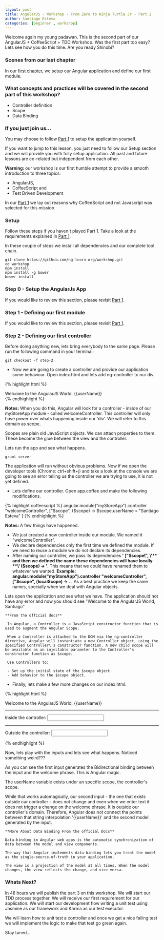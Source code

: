 ```yaml
---
layout: post
title: AngularJS - Workshop - From Zero to Ninja Turtle Jr - Part 2
author: Santiago Esteva
categories: [beginner , workshop]
---
```


Welcome again my young padawan. This is the second part of our AngularJS + CoffeeScript + TDD Workshop.
Was the first part too easy? Lets see how you do this time. Are you ready Shinobi?

### Scenes from our last chapter
In our [first chapter][1], we setup our Angular application and define our first module.

### What concepts and practices will be covered in the second part of this workshop?

- Controller definition
- Scope
- Data Binding

### If you just join us...
You may choose to follow [Part 1][1] to setup the application yourself.

If you want to jump to this lesson, you just need to follow our Setup section and we will provide you with fully setup application.
All past and future lessons are co-related but independent from each other.

**Warning:** our workshop is our first humble attempt to provide a smooth introduction to three topics:
- AngularJS,
- CoffeeScript and
- Test Driven Development

In our [Part 1][1] we lay out reasons why CoffeeScript and not Javascript was selected for this mission.

### Setup
Follow these steps if you haven't played Part 1. Take a look at the requirements explained in [Part 1][1].

In these couple of steps we install all dependencies and our complete tool chain.

    git clone https://github.com/ng-learn-org/workshop.git
    cd workshop
    npm install
    npm install -g bower
    bower install



### Step 0 - Setup the AngularJs App
If you would like to review this section, please revisit [Part 1][1].

### Step 1 - Defining our first module
If you would like to review this section, please revisit [Part 1][1].

### Step 2 - Defining our first controller

Before doing anything new, lets bring everybody to the same page. Please run the following command in your terminal:

    git checkout -f step-2

- Now we are going to create a controller and provide our application some behaviour. Open index.html and lets add ng-controller to our div.

 {% highlight html %}
 <div ng-controller="welcomeController">Welcome to the AngularJS World, {{userName}}</div>
 {% endhighlight %}

 **Notes:** When you do this, Angular will look for a controller - inside of our myStoreApp module - called welcomeController.
 This controller will only have power over whats happening inside our \'div\'. We will refer to this domain as scope.

 Scopes are plain old JavaScript objects. We can attach properties to them. These become the glue between the view and the controller.

 Lets run the app and see what happens.

    grunt server

 The application will run without obvious problems. Now if we open the developer tools (Chrome: ctrl+shift+j) and take a look at the console we are going to see an error telling us the controller we are trying to use, it is not yet defined.

- Lets define our controller. Open app.coffee and make the following modifications.

 {% highlight coffeescript %}
 angular.module("myStoreApp").controller "welcomeController", ["$scope", ($scope) ->
     $scope.userName = "Santiago Esteva"
 ]
 {% endhighlight %}

 **Notes:** A few things have happened.

- We just created a new controller inside our module. We named it \"welcomeController\".
- We declare dependencies only the first time we defined the module. If we need to reuse a module we do not declare its dependencies.
- After naming our controller, we pass its dependencies **\' \[\"$scope\", \'** and then we defined the name these dependencies will have locally **\' ($scope) -> \'**. This means that we could have renamed them to whatever we wanted. **Example:  angular.module(\"myStoreApp\").controller \"welcomeController\", \[\"$scope\", (localScope) -> .** . As a best practice we keep the same names, specially when we deal with Angular objects.

 Lets open the application and see what we have. The application should not have any error and now you should see \"Welcome to the AngularJS World, Santiago\"

    **From the official docs**

     In Angular, a Controller is a JavaScript constructor function that is used to augment the Angular Scope.

     When a Controller is attached to the DOM via the ng-controller directive, Angular will instantiate a new Controller object, using the specified Controller\'s constructor function. A new child scope will be available as an injectable parameter to the Controller's constructor function as $scope.

     Use Controllers to:

     - Set up the initial state of the $scope object.
     - Add behavior to the $scope object.

- Finally, lets make a few more changes on our index.html.

 {% highlight html %}
 <div ng-controller="welcomeController">
     Welcome to the AngularJS World, {{userName}}
     <hr>
     <p>Inside the controller: <input name="userName" ng-model="userName"/></p>
 </div>
 <hr>
 <div>
     <p>Outside the controller: <input name="userName" ng-model="userName"/></p>
 </div>
 {% endhighlight %}

 Now, lets play with the inputs and lets see what happens. Noticed something weird???

 As you can see the first input generates the Bidirectional binding between the input and the welcome phrase. This is Angular magic.

 The userName variable exists under an specific scope, the controller\'s scope.

 While that works automagically, our second input - the one that exists outside our controller - does not change and even when we enter text it does not trigger a change on the welcome phrase. It is outside our controller's domain.
 Therefore, Angular does not connect the points between that string interpolation \'\{\{userName\}\}\' and the second model generated by the input.

    **More About Data Binding From the official Docs**

    Data-binding in Angular web apps is the automatic synchronization of data between the model and view components.

    The way that Angular implements data-binding lets you treat the model as the single-source-of-truth in your application.

    The view is a projection of the model at all times. When the model changes, the view reflects the change, and vice versa.


### Whats Next?

 In 48 hours we will publish the part 3 on this workshop. We will start our TDD process together. We will receive our first requirement for our application.
 We will start our development flow writing a unit test using Jasmine as our framework and Karma as our test executor.

 We will learn how to unit test a controller and once we get a nice failing test we will implement the logic to make that test go green again.

 Stay tuned...


[1]: http://ng-learn.org/2013/11/AngularJS_Workshop_From_Zero_To_Ninja_Turtle_Jr/

